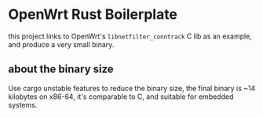 # OpenWrt Rust Boilerplate

this project links to OpenWrt's `libnetfilter_conntrack` C lib as an example, and produce a very small binary.
## about the binary size

Use cargo unstable features to reduce the binary size,  the final binary is ~14 kilobytes on x86-64, it's comparable to C, and suitable for embedded systems.